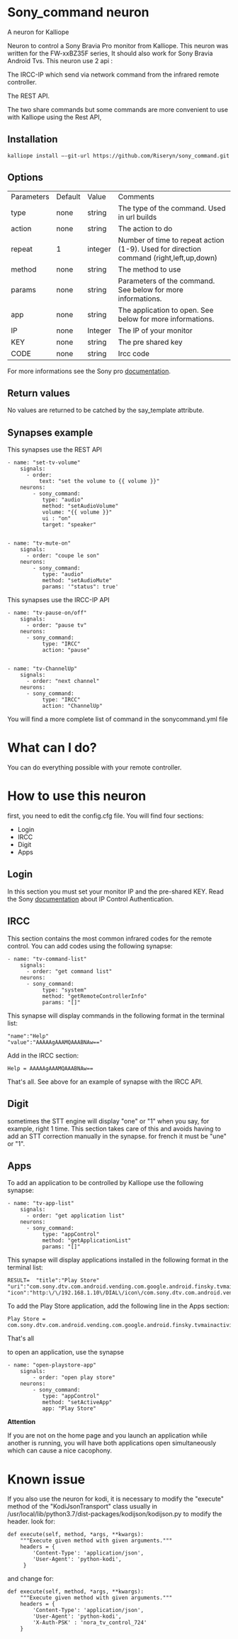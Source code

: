 # Sony_command neuron
A neuron for Kalliope

Neuron to control a Sony Bravia Pro monitor from Kalliope.
This neuron was written for the FW-xxBZ35F series,
It should also work for Sony Bravia Android Tvs.
This neuron use 2 api :

The IRCC-IP which send via network command from the infrared remote controller.

The REST API.

The two share commands but some commands are more convenient to use with Kalliope using the Rest API,

## Installation
``kalliope install –-git-url https://github.com/Riseryn/sony_command.git``


## Options
<table>
    <tr>
        <td>Parameters</td>
        <td>Default</td>
         <td>Value</td>
         <td>Comments</td>
    </tr>
        <td>type</td>
        <td>none</td>
        <td>string</td>
        <td>The type of the command. Used in url builds</td>
   </tr>
   <tr> 
        <td>action</td>
        <td>none</td>
        <td>string</td>
        <td>The action to do</td>
   </tr>
   <tr> 
        <td>repeat</td>
        <td>1</td>
        <td>integer</td>
        <td>Number of time to repeat action (1-9). Used for direction command (right,left,up,down)</td>
   </tr>
    <tr> 
        <td>method</td>
        <td>none</td>
        <td>string</td>
        <td>The method to use</td>
   </tr>
   <tr> 
        <td>params</td>
        <td>none</td>
        <td>string</td>
        <td>Parameters of the command. See below for more informations.</td>
   </tr>
    <tr> 
        <td>app</td>
        <td>none</td>
        <td>string</td>
        <td>The application to open. See below for more informations.</td>
   </tr>
   <tr> 
        <td>IP</td>
        <td>none</td>
        <td>Integer</td>
        <td>The IP of your monitor</td>
   </tr>
   <tr> 
        <td>KEY</td>
        <td>none</td>
        <td>string</td>
        <td>The pre shared key</td>
   </tr>
   <tr> 
        <td>CODE</td>
        <td>none</td>
        <td>string</td>
        <td>Ircc code</td>
   </tr>   
</table>

For more informations see the Sony pro [documentation](https://pro-bravia.sony.net/develop/).
## Return values
No values are returned to be catched by the say_template attribute. 
## Synapses example 
This synapses use the REST API


    - name: "set-tv-volume"
        signals:
          - order: 
              text: "set the volume to {{ volume }}"
        neurons:
            - sony_command:
               type: "audio"
               method: "setAudioVolume"
               volume: "{{ volume }}"
               ui : "on"
               target: "speaker"
         

    - name: "tv-mute-on"
        signals:
          - order: "coupe le son"
        neurons:
            - sony_command:
               type: "audio"
               method: "setAudioMute"
               params: '"status": true'
           
           
This synapses use the IRCC-IP API

    - name: "tv-pause-on/off"
        signals:
          - order: "pause tv"              
        neurons:
          - sony_command:
               type: "IRCC"
               action: "pause"


    - name: "tv-ChannelUp"
        signals:
          - order: "next channel"      
        neurons:
          - sony_command:
               type: "IRCC"
               action: "ChannelUp"
      
 You will find a more complete list of command in the sonycommand.yml file
 
# What can I do?
You can do everything possible with your remote controller.

# How to use this neuron
first, you need to edit the config.cfg file.
You will find four sections:
* Login
* IRCC
* Digit
* Apps

## Login
In this section you must set your monitor IP and the pre-shared KEY.
Read the Sony [documentation](https://pro-bravia.sony.net/develop/integrate/ip-control/index.html#ip-control-authentication) about 
IP Control Authentication.

## IRCC
This section contains the most common infrared codes for the remote control.
You can add codes using the following synapse:

    - name: "tv-command-list"
        signals:
          - order: "get command list"
        neurons:
          - sony_command:
               type: "system"
               method: "getRemoteControllerInfo"
               params: "[]"

This synapse will display commands in the following format in the terminal list:

    "name":"Help"
    "value":"AAAAAgAAAMQAAABNAw=="
    
Add in the IRCC section:

    Help = AAAAAgAAAMQAAABNAw==
    
That's all.
See above for an example of synapse with the IRCC API.

## Digit
sometimes the STT engine will display "one" or "1" when you say, for example, right 1 time. This section takes care of this and avoids having to add an STT correction manually in the synapse.
for french it must be "une" or "1".



## Apps
To add an application to be controlled by Kalliope use the following synapse:

    - name: "tv-app-list"
        signals:
          - order: "get application list"
        neurons:
          - sony_command:
               type: "appControl"
               method: "getApplicationList"
               params: "[]"

This synapse will display applications installed in the following format in the terminal list:

    RESULT=  "title":"Play Store"
    "uri":"com.sony.dtv.com.android.vending.com.google.android.finsky.tvmainactivity.TvMainActivity"
    "icon":"http:\/\/192.168.1.10\/DIAL\/icon\/com.sony.dtv.com.android.vending.com.google.android.finsky.tvmainactivity.TvMainActivity.png"
    
To add the Play Store application, add the following line in the Apps section:

    Play Store = com.sony.dtv.com.android.vending.com.google.android.finsky.tvmainactivity.TvMainActivity
       
That's all

to open an application, use the synapse

    - name: "open-playstore-app"
        signals:
            - order: "open play store"
        neurons:      
            - sony_command:
               type: "appControl"
               method: "setActiveApp"
               app: "Play Store"
               
__Attention__

If you are not on the home page and you launch an application while another is running, you will have both applications open simultaneously which can cause a nice cacophony.
# Known issue
If you also use the neuron for kodi, it is necessary to modify the "execute" method of the "KodiJsonTransport" class usually in /usr/local/lib/python3.7/dist-packages/kodijson/kodijson.py
to modify the header.
look for:

    def execute(self, method, *args, **kwargs):
        """Execute given method with given arguments."""
        headers = {
            'Content-Type': 'application/json',
            'User-Agent': 'python-kodi',
         }
         
and change for:

    def execute(self, method, *args, **kwargs):
        """Execute given method with given arguments."""
        headers = {
            'Content-Type': 'application/json',
            'User-Agent': 'python-kodi',
            'X-Auth-PSK' : 'nora_tv_control_724'
        }        
